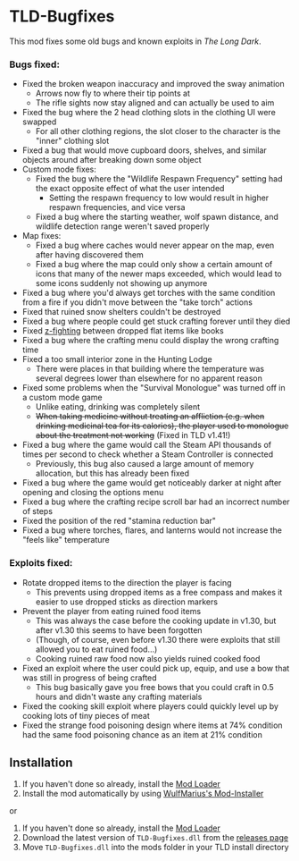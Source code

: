 # TLD-Bugfixes

This mod fixes some old bugs and known exploits in *The Long Dark*.

### Bugs fixed:

- Fixed the broken weapon inaccuracy and improved the sway animation
  - Arrows now fly to where their tip points at
  - The rifle sights now stay aligned and can actually be used to aim
- Fixed the bug where the 2 head clothing slots in the clothing UI were swapped
  - For all other clothing regions, the slot closer to the character is the "inner" clothing slot
- Fixed a bug that would move cupboard doors, shelves, and similar objects around after breaking down some object
- Custom mode fixes:
  - Fixed the bug where the "Wildlife Respawn Frequency" setting had the exact opposite effect of what the user intended
    - Setting the respawn frequency to low would result in higher respawn frequencies, and vice versa
  - Fixed a bug where the starting weather, wolf spawn distance, and wildlife detection range weren't saved properly
- Map fixes:
  - Fixed a bug where caches would never appear on the map, even after having discovered them
  - Fixed a bug where the map could only show a certain amount of icons that many of the newer maps exceeded,
    which would lead to some icons suddenly not showing up anymore
- Fixed a bug where you'd always get torches with the same condition from a fire if you didn't move between the "take torch" actions
- Fixed that ruined snow shelters couldn't be destroyed
- Fixed a bug where people could get stuck crafting forever until they died
- Fixed [z-fighting](https://en.wikipedia.org/wiki/Z-fighting) between dropped flat items like books
- Fixed a bug where the crafting menu could display the wrong crafting time
- Fixed a too small interior zone in the Hunting Lodge
  - There were places in that building where the temperature was several degrees lower than elsewhere for no apparent reason
- Fixed some problems when the "Survival Monologue" was turned off in a custom mode game
  - Unlike eating, drinking was completely silent
  - ~~When taking medicine without treating an affliction (e.g. when drinking medicinal tea for its calories),
    the player used to monologue about the treatment not working~~ (Fixed in TLD v1.41!)
- Fixed a bug where the game would call the Steam API thousands of times per second to check whether a Steam Controller is connected
  - Previously, this bug also caused a large amount of memory allocation, but this has already been fixed
- Fixed a bug where the game would get noticeably darker at night after opening and closing the options menu
- Fixed a bug where the crafting recipe scroll bar had an incorrect number of steps
- Fixed the position of the red "stamina reduction bar"
- Fixed a bug where torches, flares, and lanterns would not increase the "feels like" temperature

### Exploits fixed:

- Rotate dropped items to the direction the player is facing
  - This prevents using dropped items as a free compass and makes it easier to use dropped sticks as direction markers
- Prevent the player from eating ruined food items
  - This was always the case before the cooking update in v1.30, but after v1.30 this seems to have been forgotten
  - (Though, of course, even before v1.30 there were exploits that still allowed you to eat ruined food...)
  - Cooking ruined raw food now also yields ruined cooked food
- Fixed an exploit where the user could pick up, equip, and use a bow that was still in progress of being crafted
  - This bug basically gave you free bows that you could craft in 0.5 hours and didn't waste any crafting materials
- Fixed the cooking skill exploit where players could quickly level up by cooking lots of tiny pieces of meat
- Fixed the strange food poisoning design where items at 74% condition had the same food poisoning chance as an item at 21% condition

## Installation

1. If you haven't done so already, install the [Mod Loader](https://github.com/zeobviouslyfakeacc/ModLoaderInstaller)
2. Install the mod automatically by using [WulfMarius's Mod-Installer](https://github.com/WulfMarius/Mod-Installer/releases)

or

1. If you haven't done so already, install the [Mod Loader](https://github.com/zeobviouslyfakeacc/ModLoaderInstaller)
2. Download the latest version of `TLD-Bugfixes.dll` from the [releases page](https://github.com/zeobviouslyfakeacc/TLD-Bugfixes/releases)
3. Move `TLD-Bugfixes.dll` into the mods folder in your TLD install directory
